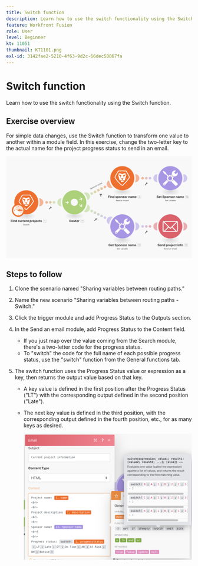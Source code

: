 ```yaml
---
title: Switch function
description: Learn how to use the switch functionality using the Switch function.
feature: Workfront Fusion
role: User
level: Beginner
kt: 11051
thumbnail: KT1101.png
exl-id: 3142fae2-5210-4f63-9d2c-66dec58867fa
---
```

# Switch function

Learn how to use the switch functionality using the Switch function.

## Exercise overview

For simple data changes, use the Switch function to transform one value to another within a module field. In this exercise, change the two-letter key to the actual name for the project progress status to send in an email.

   ![Switch function Image 1](../12-exercises/assets/switch-function-walkthrough-1.png)

## Steps to follow

1. Clone the scenario named "Sharing variables between routing paths."
1. Name the new scenario "Sharing variables between routing paths - Switch."
1. Click the trigger module and add Progress Status to the Outputs section.
1. In the Send an email module, add Progress Status to the Content field.

   + If you just map over the value coming from the Search module, there's a two-letter code for the progress status.
   + To "switch" the code for the full name of each possible progress status, use the "switch" function from the General functions tab.

1. The switch function uses the Progress Status value or expression as a key, then returns the output value based on that key.

   + A key value is defined in the first position after the Progress Status ("LT") with the corresponding output defined in the second position ("Late").
   + The next key value is defined in the third position, with the corresponding output defined in the fourth position, etc., for as many keys as desired.

      ![Switch function Image 2](../12-exercises/assets/switch-function-walkthrough-2.png)
